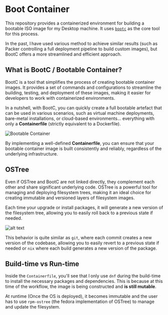 # Boot Container

This repository provides a containerized environment for building a bootable ISO image for my Desktop machine. It uses [`bootc`](https://bootc-dev.github.io/bootc//) as the core tool for this process.

In the past, I have used various method to achieve similar results (such as Packer controlling a full deployment pipeline to build custom images), but BootC offers a more streamlined and efficient approach.

## What is BootC / Bootable Container?

BootC is a tool that simplifies the process of creating bootable container images. It provides a set of commands and configurations to streamline the building, testing, and deployment of these images, making it easier for developers to work with containerized environments.

In a nutshell, with BootC, you can quickly create a full bootable artefact that can be used in various scenarios, such as virtual machine deployments, bare-metal installations, or cloud-based environments... everything with only a **Containerfile** (strictly equivalent to a Dockerfile).

![Bootable Container](https://docs.fedoraproject.org/en-US/bootc/_images/bootable-container.png)

By implementing a well-defined **Containerfile**, you can ensure that your bootable container image is built consistently and reliably, regardless of the underlying infrastructure.

## OSTree

Even if OSTree and BootC are not linked directly, they complement each other and share significant underlying code. OSTree is a powerful tool for managing and deploying filesystem trees, making it an ideal choice for creating immutable and versioned layers of filesystem images.

Each time your upgrade or install packages, it will generate a new version of the filesystem tree, allowing you to easily roll back to a previous state if needed.

![alt text](image.png)

This behavior is quite similar as `git`, where each commit creates a new version of the codebase, allowing you to easily revert to a previous state if needed or `nix` where each build generates a new version of the package.

## Build-time vs Run-time

Inside the `Containerfile`, you'll see that I only use `dnf` during the build-time to install the necessary packages and dependencies. This is because at this time of the workflow, the image is being constructed and **is still mutable**.

At runtime (Once the OS is deployed), it becomes immutable and the user has to use `rpm-ostree` (the fedora implementation of OSTree) to manage and update the filesystem.
